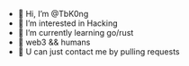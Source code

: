 - 👋 Hi, I’m @TbK0ng
- 👀 I’m interested in Hacking
- 🌱 I’m currently learning go/rust
- 💞️ web3 && humans
- 📩 U can just contact me by pulling requests
